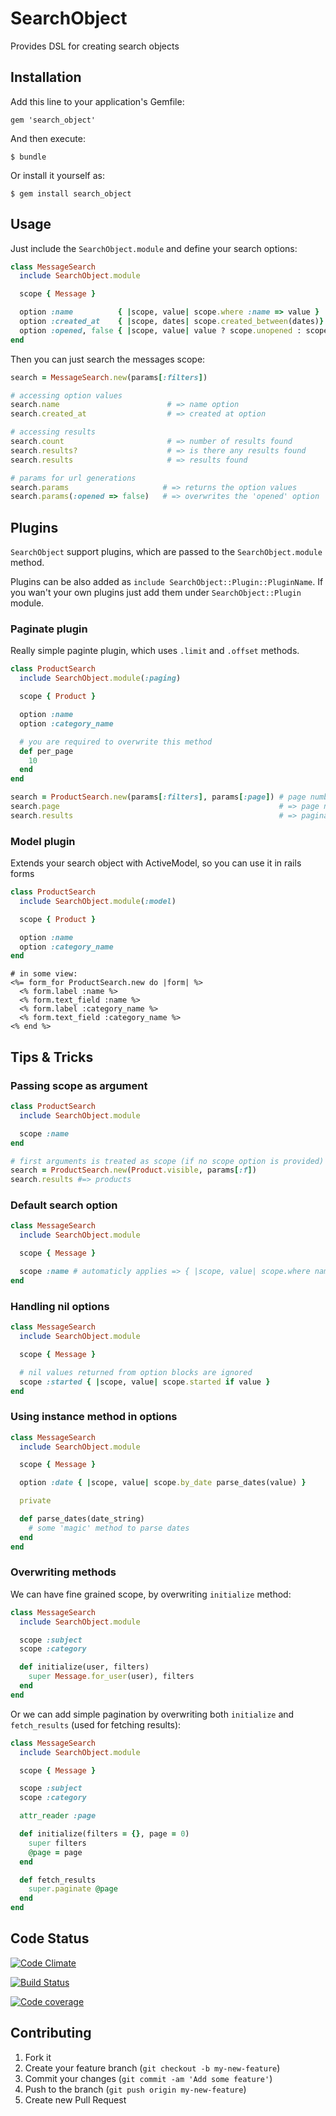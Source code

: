 # SearchObject

Provides DSL for creating search objects

## Installation

Add this line to your application's Gemfile:

    gem 'search_object'

And then execute:

    $ bundle

Or install it yourself as:

    $ gem install search_object

## Usage

Just include the ```SearchObject.module``` and define your search options:

```ruby
class MessageSearch
  include SearchObject.module

  scope { Message }

  option :name          { |scope, value| scope.where :name => value }
  option :created_at    { |scope, dates| scope.created_between(dates)}
  option :opened, false { |scope, value| value ? scope.unopened : scope.opened }
end
```

Then you can just search the messages scope:

```ruby
search = MessageSearch.new(params[:filters])

# accessing option values
search.name                        # => name option
search.created_at                  # => created at option

# accessing results
search.count                       # => number of results found
search.results?                    # => is there any results found
search.results                     # => results found

# params for url generations
search.params                     # => returns the option values
search.params(:opened => false)   # => overwrites the 'opened' option
```

## Plugins

```SearchObject``` support plugins, which are passed to the ```SearchObject.module``` method.

Plugins can be also added as ```include SearchObject::Plugin::PluginName```. If you wan't your own plugins just add them under ```SearchObject::Plugin``` module.

### Paginate plugin

Really simple paginte plugin, which uses ```.limit``` and ```.offset``` methods.

```ruby
class ProductSearch
  include SearchObject.module(:paging)

  scope { Product }

  option :name
  option :category_name

  # you are required to overwrite this method
  def per_page
    10
  end
end

search = ProductSearch.new(params[:filters], params[:page]) # page number is required
search.page                                                 # => page number
search.results                                              # => paginated page results
```

### Model plugin

Extends your search object with ActiveModel, so you can use it in rails forms

```ruby
class ProductSearch
  include SearchObject.module(:model)

  scope { Product }

  option :name
  option :category_name
end
```

```erb
# in some view:
<%= form_for ProductSearch.new do |form| %>
  <% form.label :name %>
  <% form.text_field :name %>
  <% form.label :category_name %>
  <% form.text_field :category_name %>
<% end %>
```


## Tips & Tricks

### Passing scope as argument

``` ruby
class ProductSearch
  include SearchObject.module

  scope :name
end

# first arguments is treated as scope (if no scope option is provided)
search = ProductSearch.new(Product.visible, params[:f])
search.results #=> products
```


### Default search option

```ruby
class MessageSearch
  include SearchObject.module

  scope { Message }

  scope :name # automaticly applies => { |scope, value| scope.where name: value }
end
```

### Handling nil options

```ruby
class MessageSearch
  include SearchObject.module

  scope { Message }

  # nil values returned from option blocks are ignored
  scope :started { |scope, value| scope.started if value }
end
```

### Using instance method in options

```ruby
class MessageSearch
  include SearchObject.module

  scope { Message }

  option :date { |scope, value| scope.by_date parse_dates(value) }

  private

  def parse_dates(date_string)
    # some 'magic' method to parse dates
  end
end
```

### Overwriting methods

We can have fine grained scope, by overwriting ```initialize``` method:

```ruby
class MessageSearch
  include SearchObject.module

  scope :subject
  scope :category

  def initialize(user, filters)
    super Message.for_user(user), filters
  end
end
```

Or we can add simple pagination by overwriting both ```initialize``` and ```fetch_results``` (used for fetching results):

```ruby
class MessageSearch
  include SearchObject.module

  scope { Message }

  scope :subject
  scope :category

  attr_reader :page

  def initialize(filters = {}, page = 0)
    super filters
    @page = page
  end

  def fetch_results
    super.paginate @page
  end
end
```

## Code Status

[![Code Climate](https://codeclimate.com/github/RStankov/SearchObject.png)](https://codeclimate.com/github/RStankov/SearchObject)

[![Build Status](https://secure.travis-ci.org/RStankov/SearchObject.png)](http://travis-ci.org/RStankov/SearchObject)

[![Code coverage](https://coveralls.io/repos/RStankov/SearchObject/badge.png?branch=master)](https://coveralls.io/r/RStankov/SearchObject)

## Contributing

1. Fork it
2. Create your feature branch (`git checkout -b my-new-feature`)
3. Commit your changes (`git commit -am 'Add some feature'`)
4. Push to the branch (`git push origin my-new-feature`)
5. Create new Pull Request
